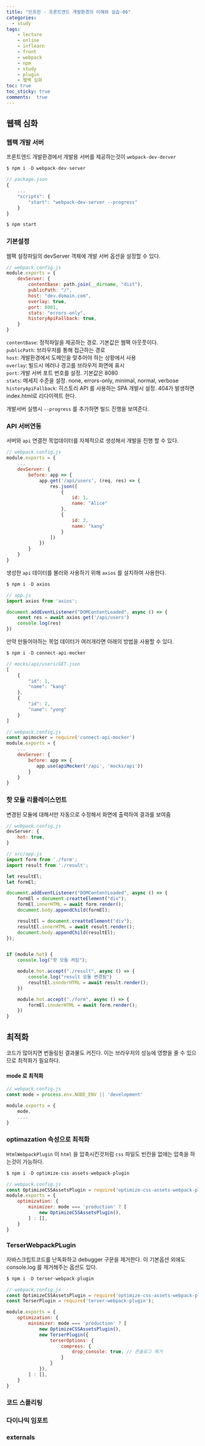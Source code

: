 ```yaml
---
title: "인프런 - 프론트엔드 개발환경의 이해와 실습-06"
categories: 
  - study
tags: 
    - lecture
    - online
    - inflearn
    - front
    - webpack
    - npm
    - study
    - plugin
    - 웹팩 심화
toc: true
toc_sticky: true
comments:  true
---
```


## 웹팩 심화


### 웹팩 개발 서버
프론트엔드 개발환경에서 개발용 서버를 제공하는것이 `webpack-dev-derver`

``` javascript
$ npm i -D webpack-dev-server

// package.json
{
    ...
    "scripts": {
        "start": "webpack-dev-server --progress"
    }
}

$ npm start
```

### 기본설정
웹팩 설정파일의 devServer 객체에 개발 서버 옵션을 설정할 수 있다.
``` javascript
// webpack.config.js
module.exports = {
    devServer: {
        contentBase: path.join(__dirname, "dist"), 
        publicPath: "/",
        host: "dev.domain.com",
        overlay: true,
        port: 8081,
        stats: "errors-only",
        historyApiFallback: true,
    }
}
```
`contentBase`: 정적파일을 제공하는 경로. 기본값은 웹팩 아웃풋이다.  
`publicPath`: 브라우저를 통해 접근하는 경로  
`host`: 개발환경에서 도메인을 맞추어야 하는 상황에서 사용  
`overlay`: 빌드시 에러나 경고를 브라우저 화면에 표시  
`port`: 개발 서버 포트 번호를 설정. 기본값은 8080  
`stats`: 메세지 수준을 설정. none, errors-only, minimal, normal, verbose  
`historyApiFallback`: 히스토리 API 를 사용하는 SPA 개발시 설정. 404가 발생하면 index.html로 리다이렉트 한다.  
  
개발서버 실행시 `--progress` 를 추가하면 빌드 진행을 보여준다.

  

### API 서버연동
서버와 `api` 연결전 목업데이터를 자체적으로 생성해서 개발을 진행 할 수 있다.  

``` javascript
// webpack.config.js
module.exports = {
    ...
    devServer: {
        before: app => {
            app.get('/api/users', (req, res) => {
                res.json([
                    {
                        id: 1,
                        name: "Alice"
                    },
                    {
                        id: 2,
                        name: "kang"
                    }
                ])
            })
        }
    }
}
```

생성한 `api` 데이터를 불러와 사용하기 위해 `axios` 를 설치하여 사용한다.

``` javascript
$ npm i -D axios

// app.js
import axios from 'axios';

document.addEventListener("DOMContentLoaded", async () => {
    const res = await axios.get('/api/users')
    console.log(res)
})

```

만약 만들어야하는 목업 데이터가 여러개라면 아래의 방법을 사용할 수 있다.

``` javascript
$ npm i -D connect-api-mocker

// mocks/api/users/GET.json
[
    {
        "id": 1,
        "name": "kang"
    },
    {
        "id": 2,
        "name": "yong"
    }
]

// webpack.config.js
const apimocker = require('connect-api-mocker')
module.exports = {
    ...
    devServer: {
        before: app => {
           app.use(apiMocker('/api', 'mocks/api'))
        }
    }
}

```

### 핫 모듈 리플레이스먼트
변경된 모듈에 대해서만 자동으로 수정해서 화면에 출력하여 결과를 보여줌

``` javascript
// webpack.config.js
devServer: {
    hot: true,
}

// src/app.js
import form from './form';
import result from './result';

let resultEl;
let formEl;

document.addEventListener("DOMContentLoaded", async () => {
    formEl = document.creatteElement("div");
    formEl.innerHTML = await form.render();
    document.body.appendChild(formEl);

    resultEl = document.creatteElement("div");
    resultEl.innerHTML = await result.render();
    document.body.appendChild(resultEl);
});


if (module.hot) {
    console.log("핫 모듈 켜짐");

    module.hot.accept("./result", async () => {
        console.log("result 모듈 변경됨")
        resultEl.innderHTML = await result.render();
    })

    module.hot.accept("./form", async () => {
        formEl.innderHTML = await form.render();
    })
}
```

## 최적화
코드가 많아지면 번들링된 결과물도 커진다. 이는 브라우저의 성능에 영향을 줄 수 있으므로 최적화가 필요하다.  


#### mode 로 최적화
``` javascript
// webpack.config.js
const mode = process.env.NODE_ENV || 'development'

module.exports = {
    mode,
    ....
}
```

### optimazation 속성으로 최적화
`HtmlWebpackPlugin` 이 `html` 을 압축시킨것처럼 `css` 파일도 빈칸을 없애는 압축을 하는것이 가능하다.
``` javascript
$ npm i -D optimize-css-assets-webpack-plugin

// webpack.config.js
const OptimizeCSSAssetsPlugin = require('optimize-css-assets-webpack-plugin');
module.exports = {
    optimization: {
        minimizer: mode === 'production' ? [
            new OptimizeCSSAssetsPlugin(),
        ] : [],
    }
}
```

### TerserWebpackPLugin
자바스크립트코드를 난독화하고 debugger 구문을 제거한다. 이 기본옵션 외에도 console.log 를 제거해주는 옵션도 있다.

``` javascript
$ npm i -D terser-webpack-plugin

// webpack.config.js
const OptimizeCSSAssetsPlugin = require('optimize-css-assets-webpack-plugin');
const TerserPlugin = require('terser-webpack-plugin');

module.exports = {
    optimization: {
        minimizer: mode === 'production' ? [
            new OptimizeCSSAssetsPlugin(),
            new TerserPlugin({
                terserOptions: {
                    compress: {
                        drop_console: true, // 콘솔로그 제거
                    }
                }
            }),
        ] : [],
    }
}
```


### 코드 스플리팅

### 다이나믹 임포트

### externals